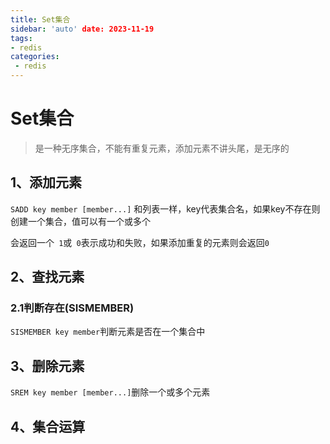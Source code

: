 ```yaml
---
title: Set集合
sidebar: 'auto' date: 2023-11-19
tags:
- redis
categories: 
 - redis
---
```

# Set集合

> 是一种无序集合，不能有重复元素，添加元素不讲头尾，是无序的

##  1、添加元素

`SADD key member [member...]` 和列表一样，key代表集合名，如果key不存在则创建一个集合，值可以有一个或多个

会返回一个` 1`或` 0`表示成功和失败，如果添加重复的元素则会返回`0`

## 2、查找元素

 ### 2.1判断存在(SISMEMBER)

`SISMEMBER key member`判断元素是否在一个集合中

## 3、删除元素

`SREM key member [member...]`删除一个或多个元素

## 4、集合运算